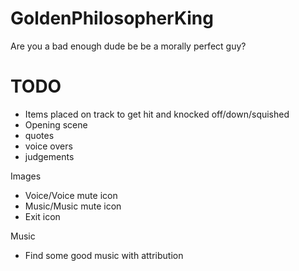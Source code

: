 # GoldenPhilosopherKing
Are you a bad enough dude be be a morally perfect guy?


# TODO

- Items placed on track to get hit and knocked off/down/squished
- Opening scene
- quotes
- voice overs
- judgements


Images
- Voice/Voice mute icon
- Music/Music mute icon
- Exit icon

Music
- Find some good music with attribution
